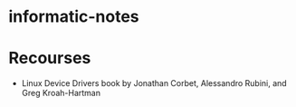# informatic-notes

# Recourses

- Linux Device Drivers book by 
Jonathan Corbet, Alessandro
Rubini, and Greg Kroah-Hartman
